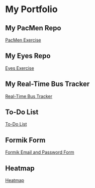 # My Portfolio
## My PacMen Repo
<a href="http://yvettepw.github.io/PacMen">PacMen Exercise</a>
## My Eyes Repo
<a href="http://yvettepw.github.io/Eyes">Eyes Exercise</a>
## My Real-Time Bus Tracker
<a href="http://yvettepw.github.io/Real-Time-Bus-Tracker">Real-Time Bus Tracker</a>
## To-Do List
<a href="http://yvettepw.github.io/To-Do-List">To-Do List</a>
## Formik Form
<a href="http://yvettepw.github.io/Formik-Form">Formik Email and Password Form</a>
## Heatmap
<a href="http://yvettepw.github.io/Heatmap">Heatmap</a>
